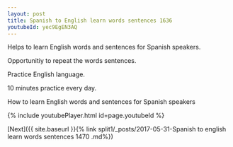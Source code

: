 ```yaml
---
layout: post
title: Spanish to English learn words sentences 1636 
youtubeId: yec9EgEN3AQ
---
```

 
 
Helps to learn English words and sentences for Spanish speakers.

Opportunitiy to repeat the words sentences. 

Practice English language. 
 
10 minutes practice every day. 
 
How to learn English words and sentences for Spanish speakers 
 
{% include youtubePlayer.html id=page.youtubeId %}
 
 
[Next]({{ site.baseurl }}{% link  split1/_posts/2017-05-31-Spanish to english learn words sentences 1470 .md%})
 
